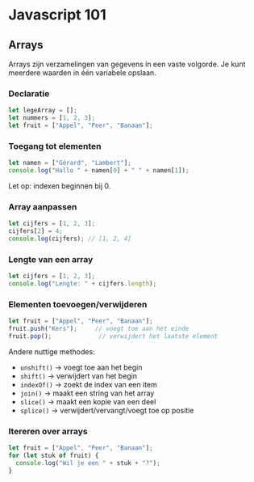 # Javascript 101 

## Arrays 

Arrays zijn verzamelingen van gegevens in een vaste volgorde. Je kunt meerdere waarden in één variabele opslaan.

### Declaratie

```js
let legeArray = [];
let nummers = [1, 2, 3];
let fruit = ["Appel", "Peer", "Banaan"];
```

### Toegang tot elementen

```js
let namen = ["Gérard", "Lambert"];
console.log("Hallo " + namen[0] + " " + namen[1]);
```

Let op: indexen beginnen bij 0.

### Array aanpassen

```js
let cijfers = [1, 2, 3];
cijfers[2] = 4;
console.log(cijfers); // [1, 2, 4]
```

### Lengte van een array

```js
let cijfers = [1, 2, 3];
console.log("Lengte: " + cijfers.length);
```

### Elementen toevoegen/verwijderen

```js
let fruit = ["Appel", "Peer", "Banaan"];
fruit.push("Kers");     // voegt toe aan het einde
fruit.pop();             // verwijdert het laatste element
```

Andere nuttige methodes:

* `unshift()` → voegt toe aan het begin
* `shift()` → verwijdert van het begin
* `indexOf()` → zoekt de index van een item
* `join()` → maakt een string van het array
* `slice()` → maakt een kopie van een deel
* `splice()` → verwijdert/vervangt/voegt toe op positie

### Itereren over arrays

```js
let fruit = ["Appel", "Peer", "Banaan"];
for (let stuk of fruit) {
  console.log("Wil je een " + stuk + "?");
}
```

